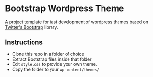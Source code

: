 # Bootstrap Wordpress Theme

A project template for fast development of wordpress themes based on [Twitter's Bootstrap](http://twitter.github.com/bootstrap/) library.

## Instructions

 * Clone this repo in a folder of choice
 * Extract Bootstrap files inside that folder
 * Edit `style.css` to provide your own theme.
 * Copy the folder to your `wp-content/themes/`
 

